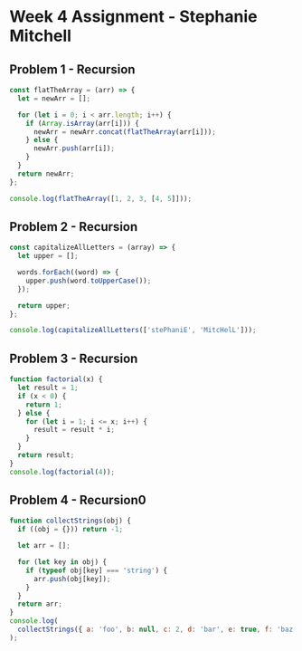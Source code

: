 # Week 4 Assignment - Stephanie Mitchell

## Problem 1 - Recursion

```js
const flatTheArray = (arr) => {
  let = newArr = [];

  for (let i = 0; i < arr.length; i++) {
    if (Array.isArray(arr[i])) {
      newArr = newArr.concat(flatTheArray(arr[i]));
    } else {
      newArr.push(arr[i]);
    }
  }
  return newArr;
};

console.log(flatTheArray([1, 2, 3, [4, 5]]));
```

## Problem 2 - Recursion

```js
const capitalizeAllLetters = (array) => {
  let upper = [];

  words.forEach((word) => {
    upper.push(word.toUpperCase());
  });

  return upper;
};

console.log(capitalizeAllLetters(['stePhaniE', 'MitcHelL']));
```

## Problem 3 - Recursion

```js
function factorial(x) {
  let result = 1;
  if (x < 0) {
    return 1;
  } else {
    for (let i = 1; i <= x; i++) {
      result = result * i;
    }
  }
  return result;
}
console.log(factorial(4));
```

## Problem 4 - Recursion0

```js
function collectStrings(obj) {
  if ((obj = {})) return -1;

  let arr = [];

  for (let key in obj) {
    if (typeof obj[key] === 'string') {
      arr.push(obj[key]);
    }
  }
  return arr;
}
console.log(
  collectStrings({ a: 'foo', b: null, c: 2, d: 'bar', e: true, f: 'baz' })
);
```

